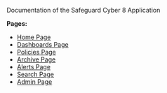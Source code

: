 Documentation of the Safeguard Cyber 8 Application

**Pages:**
- [Home Page](Home_Page.md)
- [Dashboards Page](Dashboards_Page.md)
- [Policies Page](Policies_Page.md)
- [Archive Page](Archive_Page.md)
- [Alerts Page](Alerts_Page.md)
- [Search Page](Search_Page.md)
- [Admin Page](Admin_Page.md)
